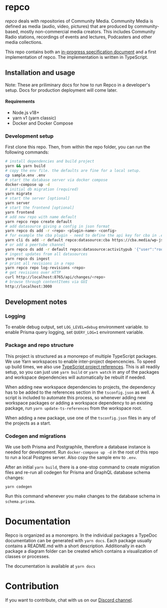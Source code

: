 # repco

_repco_ deals with repositories of Community Media. Community Media is defined as media (audio, video, pictures) that are produced by community-based, mostly non-commercial media creators. This includes Community Radio stations, recordings of events and lectures, Podcasters and other media collections.

This repo contains both an [in-progress specification document](SPEC.md) and a first implementation of repco. The implementation is written in TypeScript.

## Installation and usage

Note: These are priliminary docs for how to run Repco in a developer's setup. Docs for production deployment will come later.

#### Requirements

- Node.js v18+
- yarn v1 (yarn classic)
- Docker and Docker Compose

### Development setup

First clone this repo. Then, from within the repo folder, you can run the following commands:

```sh
# install dependencies and build project
yarn && yarn build
# copy the env file. the defaults are fine for a local setup.
cp sample.env .env
# start the database server via docker compose
docker-compose up -d
# initial db migration (required)
yarn migrate
# start the server [optional]
yarn server
# start the frontend [optional]
yarn frontend
# add new repo with name default
yarn repco repo create default
# add datasource giving a config in json format
yarn repco ds add -r <repo> <plugin-name> <config>
# for example the cba plugin - need to define the api key for cba in .env file
yarn cli ds add -r default repco:datasource:cba https://cba.media/wp-json/wp/v2
# or add a peertube channel
yarn repco ds add -r default repco:datasource:activitypub '{"user":"root_channel","domain":"https://your-peertube-server.org"}'
# ingest updates from all datasources
yarn repco ds ingest
# print all revisions in a repo
yarn repco repo log-revisions <repo>
# get revisions over HTTP
curl http://localhost:8765/api/changes/<repo>
# browse through contentItems via GUI
http://localhost:3000
```

## Development notes

### Logging

To enable debug output, set `LOG_LEVEL=debug` environment variable.
to enable Prisma query logging, set `QUERY_LOG=1` environment variable.

### Package and repo structure

This project is structured as a monorepo of multiple TypeScript packages. We use Yarn workspaces to enable inter-project depencencies. To speed up build times, we also use [TypeScript project references](https://www.typescriptlang.org/docs/handbook/project-references.html). This is all readily setup, so you can just use `yarn build` or `yarn watch` in any of the packages and workspace dependencies will automatically be rebuilt if needed.

When adding new workspace dependencies to projects, the dependency has to be added to the references section in the `tsconfig.json` as well. A script is included to automate this process, so whenever adding new workspace packages or adding a workspace dependency to an existing package, run `yarn update-ts-references` from the workspace root.

When adding a new package, use one of the `tsconfig.json` files in any of the projects as a start.

### Codegen and migrations

We use both Prisma and Postgraphile, therefore a database instance is needed for development. Run `docker-compose up -d` in the root of this repo to run a local Postgres server. Also copy the sample env to `.env`.

After an initial `yarn build`, there is a one-stop command to create migration files and re-run all codegen for Prisma and GraphQL database schema changes:

`yarn codegen`

Run this command whenever you make changes to the database schema in `schema.prisma`.

# Documentation

Repco is organized as a monorepro. In the individual packages a TypeDoc documentation can be generated with `yarn docs`.
Each package usually contains a README.md with a short description. Additionally in each package a diagram folder can be created which contains a visualization of classes or processes.

The documentation is available at `yarn docs`

# Contribution

If you want to contribute, chat with us on our [Discord channel](https://discord.gg/XfUPZFH6cj).
